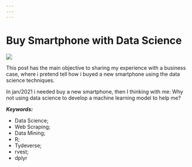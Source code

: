 ```yaml
---
---
---
```


# **Buy Smartphone with Data Science**

<img src="https://tse3.mm.bing.net/th?id=OIF.3hhr57Tbbygv31nESLoyxw">

This post has the main objective to sharing my experience with a business case, where i pretend tell how i buyed a new smartphone using the data science techniques.

In jan/2021 i needed buy a new smartphone, then I thinking with me: Why not using data science to develop a machine learning model to help me?

***Keywords:***

-   Data Science;
-   Web Scraping;
-   Data Mining;
-   R;
-   Tydeverse;
-   rvest;
-   dplyr
